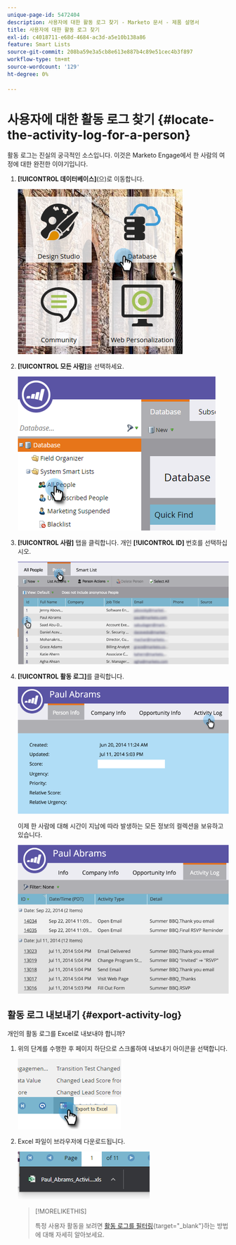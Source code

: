 ```yaml
---
unique-page-id: 5472404
description: 사용자에 대한 활동 로그 찾기 - Marketo 문서 - 제품 설명서
title: 사용자에 대한 활동 로그 찾기
exl-id: c4018711-e68d-4684-ac3d-a5e10b138a86
feature: Smart Lists
source-git-commit: 208ba59e3a5cb8e613e887b4c89e51cec4b3f897
workflow-type: tm+mt
source-wordcount: '129'
ht-degree: 0%

---
```


# 사용자에 대한 활동 로그 찾기 {#locate-the-activity-log-for-a-person}

활동 로그는 진실의 궁극적인 소스입니다. 이것은 Marketo Engage에서 한 사람의 여정에 대한 완전한 이야기입니다.

1. **[!UICONTROL 데이터베이스]**(으)로 이동합니다.

   ![](assets/locate-the-activity-log-for-a-person-1.png)

1. **[!UICONTROL 모든 사람]**&#x200B;을 선택하세요.

   ![](assets/locate-the-activity-log-for-a-person-2.png)

1. **[!UICONTROL 사람]** 탭을 클릭합니다. 개인 **[!UICONTROL ID]** 번호를 선택하십시오.

   ![](assets/locate-the-activity-log-for-a-person-3.png)

1. **[!UICONTROL 활동 로그]**&#x200B;를 클릭합니다.

   ![](assets/locate-the-activity-log-for-a-person-4.png)

   이제 한 사람에 대해 시간이 지남에 따라 발생하는 모든 정보의 컬렉션을 보유하고 있습니다.

   ![](assets/locate-the-activity-log-for-a-person-5.png)

## 활동 로그 내보내기 {#export-activity-log}

개인의 활동 로그를 Excel로 내보내야 합니까?

1. 위의 단계를 수행한 후 페이지 하단으로 스크롤하여 내보내기 아이콘을 선택합니다.

   ![](assets/locate-the-activity-log-for-a-person-6.png)

1. Excel 파일이 브라우저에 다운로드됩니다.

   ![](assets/locate-the-activity-log-for-a-person-7.png)

   >[!MORELIKETHIS]
   >
   >특정 사용자 활동을 보려면 [활동 로그를 필터링](/help/marketo/product-docs/core-marketo-concepts/smart-lists-and-static-lists/managing-people-in-smart-lists/filter-activity-types-in-the-activity-log-of-a-person.md){target="_blank"}하는 방법에 대해 자세히 알아보세요.
